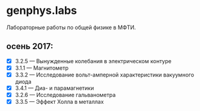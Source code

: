 # genphys.labs
Лабораторные работы по общей физике в МФТИ.

## осень 2017:
- [x]  3.2.5 &mdash;  Вынужденные колебания в электрическом контуре  
- [x]  3.1.1 &mdash;  Магнитометр
- [x]  3.3.2 &mdash;  Исследование вольт-амперной характеристики вакуумного диода
- [x]  3.4.1 &mdash;  Диа- и парамагнетики
- [x]  3.2.6 &mdash;  Исследование гальванометра
- [x]  3.3.5 &mdash;  Эффект Холла в металлах
